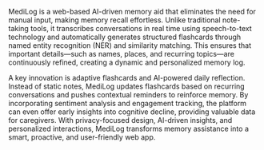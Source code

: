 MediLog is a web-based AI-driven memory aid that eliminates the need for manual input, making memory recall effortless. Unlike traditional note-taking tools, it transcribes conversations in real time using speech-to-text technology and automatically generates structured flashcards through named entity recognition (NER) and similarity matching. This ensures that important details—such as names, places, and recurring topics—are continuously refined, creating a dynamic and personalized memory log.

A key innovation is adaptive flashcards and AI-powered daily reflection. Instead of static notes, MediLog updates flashcards based on recurring conversations and pushes contextual reminders to reinforce memory. By incorporating sentiment analysis and engagement tracking, the platform can even offer early insights into cognitive decline, providing valuable data for caregivers. With privacy-focused design, AI-driven insights, and personalized interactions, MediLog transforms memory assistance into a smart, proactive, and user-friendly web app.

